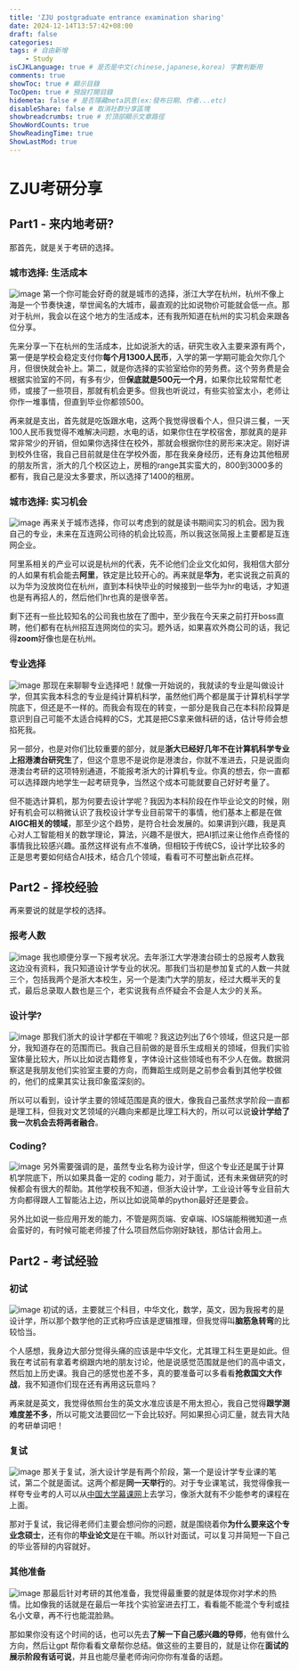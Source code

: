 ```yaml
---
title: 'ZJU postgraduate entrance examination sharing'
date: 2024-12-14T13:57:42+08:00
draft: false
categories: 
tags: # 自由新增
    - Study
isCJKLanguage: true # 是否是中文(chinese,japanese,korea) 字數判斷用
comments: true
showToc: true # 顯示目錄
TocOpen: true # 預設打開目錄
hidemeta: false # 是否隱藏meta訊息(ex:發布日期、作者...etc)
disableShare: false # 取消社群分享區塊
showbreadcrumbs: true # 於頂部顯示文章路徑
ShowWordCounts: true
ShowReadingTime: true
ShowLastMod: true
---
```

# ZJU考研分享
## Part1 - 来内地考研?
那首先，就是关于考研的选择。
### 城市选择: 生活成本
![image](https://raw.githubusercontent.com/novel2430/MyImage/refs/heads/main/ZJU_postgraduate_exam_04.png)
第一个你可能会好奇的就是城市的选择，浙江大学在杭州，杭州不像上海是一个节奏快速，举世闻名的大城市，最直观的比如说物价可能就会低一点。那对于杭州，我会以在这个地方的生活成本，还有我所知道在杭州的实习机会来跟各位分享。

先来分享一下在杭州的生活成本，比如说浙大的话，研究生收入主要来源有两个，第一便是学校会稳定支付你**每个月1300人民币**，入学的第一学期可能会欠你几个月，但很快就会补上。第二，就是你选择的实验室给你的劳务费。这个劳务费是会根据实验室的不同，有多有少，但**保底就是500元一个月**，如果你比较常帮忙老师，或接了一些项目，那就有机会更多。但我也听说过，有些实验室太小，老师让你作一堆事情，但直到毕业你都领500。

再来就是支出，首先就是吃饭跟水电，这两个我觉得很看个人，但只讲三餐，一天100人民币我觉得不难解决问题，水电的话，如果你住在学校宿舍，那就真的是非常非常少的开销，但如果你选择住在校外，那就会根据你住的房形来决定。刚好讲到校外住宿，我自己目前就是住在学校外面，那在我亲身经历，还有身边其他租房的朋友所言，浙大的几个校区边上，房租的range其实蛮大的，800到3000多的都有，我自己是没太多要求，所以选择了1400的租房。
### 城市选择: 实习机会
![image](https://raw.githubusercontent.com/novel2430/MyImage/refs/heads/main/ZJU_postgraduate_exam_05.png)
再来关于城市选择，你可以考虑到的就是读书期间实习的机会。因为我自己的专业，未来在互连网公司待的机会比较高，所以我这张简报上主要都是互连网企业。

阿里系相关的产业可以说是杭州的代表，先不论他们企业文化如何，我相信大部分的人如果有机会能去**阿里**，铁定是比较开心的。再来就是**华为**，老实说我之前真的以为华为没放岗位在杭州，直到本科快毕业的时候接到一些华为hr的电话，才知道也是有再招人的，然后他们hr也真的是很辛苦。

剩下还有一些比较知名的公司我也放在了图中，至少我在今天来之前打开boss直聘，他们都有在杭州招互连网岗位的实习。题外话，如果喜欢外商公司的话，我记得**zoom**好像也是在杭州。
### 专业选择
![image](https://raw.githubusercontent.com/novel2430/MyImage/refs/heads/main/ZJU_postgraduate_exam_06.png)
那现在来聊聊专业选择吧！就像一开始说的，我就读的专业是叫做设计学，但其实我本科念的专业是纯计算机科学，虽然他们两个都是属于计算机科学学院底下，但还是不一样的。而我会有现在的转变，一部分是我自己在本科阶段算是意识到自己可能不太适合纯粹的CS，尤其是把CS拿来做科研的话，估计导师会想掐死我。

另一部分，也是对你们比较重要的部分，就是**浙大已经好几年不在计算机科学专业上招港澳台研究生**了，但这个意思不是说你是港澳台，你就不准进去，只是说面向港澳台考研的这项特别通道，不能报考浙大的计算机专业。你真的想去，你一直都可以选择跟内地学生一起考研竞争，当然这个成本可能就要自己好好考量了。

但不能选计算机，那为何要去设计学呢？我因为本科阶段在作毕业论文的时候，刚好有机会可以稍微认识了我校设计学专业目前常干的事情，他们基本上都是在做**AIGC相关的领域**，那至少这个趋势，是符合社会发展的。如果讲到兴趣，我是真心对人工智能相关的数学理论，算法，兴趣不是很大，把AI抓过来让他作点奇怪的事情我比较感兴趣。虽然这样说有点不准确，但相较于传统CS，设计学比较多的正是思考要如何结合AI技术，结合几个领域，看看可不可整出新点花样。
## Part2 - 择校经验
再来要说的就是学校的选择。
### 报考人数
![image](https://raw.githubusercontent.com/novel2430/MyImage/refs/heads/main/ZJU_postgraduate_exam_10.png)
我也顺便分享一下报考状况。去年浙江大学港澳台硕士的总报考人数我这边没有资料，我只知道设计学专业的状况。那我们当初是参加复式的人数一共就三个，包括我两个是浙大本校生，另一个是澳门大学的朋友，经过大概半天的复式，最后总录取人数也是三个，老实说我有点怀疑会不会是人太少的关系。
### 设计学?
![image](https://raw.githubusercontent.com/novel2430/MyImage/refs/heads/main/ZJU_postgraduate_exam_11.png)
那我们浙大的设计学都在干嘛呢？我这边列出了6个领域，但这只是一部分，我知道存在的范围而已。我自己目前做的是音乐生成相关的领域，但我们实验室体量比较大，所以比如说古籍修复，字体设计这些领域也有不少人在做。数据洞察这是我朋友他们实验室主要的方向，而舞蹈生成则是之前参会看到其他学校做的，他们的成果其实让我印象蛮深刻的。

所以可以看到，设计学主要的领域范围是真的很大，像我自己虽然求学阶段一直都是理工科，但我对文艺领域的兴趣向来都是比理工科大的，所以可以说**设计学给了我一次机会去将两者融合**。
### Coding?
![image](https://raw.githubusercontent.com/novel2430/MyImage/refs/heads/main/ZJU_postgraduate_exam_12.png)
另外需要强调的是，虽然专业名称为设计学，但这个专业还是属于计算机学院底下，所以如果具备一定的 coding 能力，对于面试，还有未来做研究的时候都会有很大的帮助。其他学校我不知道，但浙大设计学，工业设计等专业目前大方向都得跟人工智能沾上边，所以比如说简单的python最好还是要会。

另外比如说一些应用开发的能力，不管是网页端、安卓端、IOS端能稍微知道一点会蛮好的，有时候可能老师接了什么项目然后你刚好缺钱，那估计会用上。
## Part2 - 考试经验
### 初试
![image](https://raw.githubusercontent.com/novel2430/MyImage/refs/heads/main/ZJU_postgraduate_exam_14.png)
初试的话，主要就三个科目，中华文化，数学，英文，因为我报考的是设计学，所以那个数学他的正式称呼应该是逻辑推理，但我觉得叫**脑筋急转弯**的比较恰当。

个人感想，我身边大部分觉得头痛的应该是中华文化，尤其理工科生更是如此。但我在考试前有拿着考纲跟内地的朋友讨论，他是说感觉范围就是他们的高中语文，然后加上历史课。我自己的感觉也差不多，真的要准备可以多看看**抢救国文大作战**，我不知道你们现在还有再用这玩意吗？

再来就是英文，我觉得依照台生的英文水准应该是不用太担心，我自己觉得**跟学测难度差不多**，所以可能文法要回忆一下会比较好。阿如果担心词汇量，就去背大陆的考研单词吧！
### 复试
![image](https://raw.githubusercontent.com/novel2430/MyImage/refs/heads/main/ZJU_postgraduate_exam_15.png)
那关于复试，浙大设计学是有两个阶段，第一个是设计学专业课的笔试，第二个就是面试。这两个都是**同一天举行**的。对于专业课笔试，我觉得像我一样夸专业考的人可以从[中国大学幕课网](https://www.icourse163.org/)上去学习，像浙大就有不少能参考的课程在上面。

那对于复试，我记得老师们主要会想问你的问题，就是围绕着你**为什么要来这个专业念硕士**，还有你的**毕业论文**是在干嘛。所以针对面试，可以复习并简短一下自己的毕业答辩的内容就好。
### 其他准备
![image](https://raw.githubusercontent.com/novel2430/MyImage/refs/heads/main/ZJU_postgraduate_exam_16.png)
那最后针对考研的其他准备，我觉得最重要的就是体现你对学术的热情。比如像我的话就是在最后一年找个实验室进去打工，看看能不能混个专利或挂名小文章，再不行也能混脸熟。

那如果你没有这个时间的话，也可以先去**了解一下自己感兴趣的导师**，他有做什么方向，然后让gpt 帮你看看文章帮你总结。做这些的主要目的，就是让你在**面试的展示阶段有话可说**，并且也能尽量老师询问你你有准备的话题。
